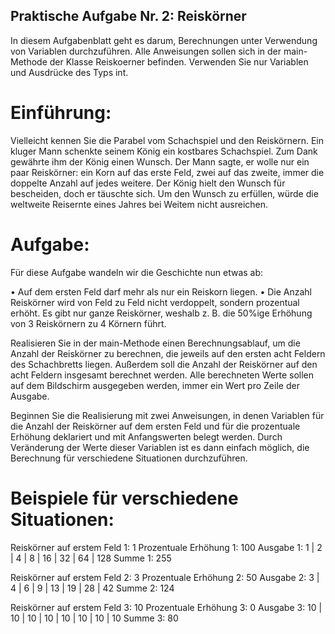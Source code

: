 ## Praktische Aufgabe Nr. 2: Reiskörner

In diesem Aufgabenblatt geht es darum, Berechnungen unter Verwendung von Variablen durchzuführen.
Alle Anweisungen sollen sich in der main-Methode der Klasse Reiskoerner befinden.
Verwenden Sie nur Variablen und Ausdrücke des Typs int.

# Einführung:

Vielleicht kennen Sie die Parabel vom Schachspiel und den Reiskörnern. Ein kluger Mann schenkte
seinem König ein kostbares Schachspiel. Zum Dank gewährte ihm der König einen Wunsch. Der
Mann sagte, er wolle nur ein paar Reiskörner: ein Korn auf das erste Feld, zwei auf das zweite,
immer die doppelte Anzahl auf jedes weitere. Der König hielt den Wunsch für bescheiden, doch er
täuschte sich. Um den Wunsch zu erfüllen, würde die weltweite Reisernte eines Jahres bei Weitem
nicht ausreichen.

# Aufgabe:

Für diese Aufgabe wandeln wir die Geschichte nun etwas ab:

• Auf dem ersten Feld darf mehr als nur ein Reiskorn liegen.
• Die Anzahl Reiskörner wird von Feld zu Feld nicht verdoppelt, sondern prozentual erhöht. Es
  gibt nur ganze Reiskörner, weshalb z. B. die 50%ige Erhöhung von 3 Reiskörnern zu 4 Körnern
  führt.

Realisieren Sie in der main-Methode einen Berechnungsablauf, um die Anzahl der Reiskörner zu berechnen,
die jeweils auf den ersten acht Feldern des Schachbretts liegen. Außerdem soll die Anzahl
der Reiskörner auf den acht Feldern insgesamt berechnet werden. Alle berechneten Werte sollen
auf dem Bildschirm ausgegeben werden, immer ein Wert pro Zeile der Ausgabe.

Beginnen Sie die Realisierung mit zwei Anweisungen, in denen Variablen für die Anzahl der Reiskörner
auf dem ersten Feld und für die prozentuale Erhöhung deklariert und mit Anfangswerten belegt
werden. Durch Veränderung der Werte dieser Variablen ist es dann einfach möglich, die Berechnung
für verschiedene Situationen durchzuführen.

# Beispiele für verschiedene Situationen:

Reiskörner auf erstem Feld 1: 1
Prozentuale Erhöhung 1: 100
Ausgabe 1: 1 | 2 | 4 | 8 | 16 | 32 | 64 | 128
Summe 1: 255

Reiskörner auf erstem Feld 2: 3
Prozentuale Erhöhung 2: 50
Ausgabe 2: 3 | 4 | 6 | 9 | 13 | 19 | 28 | 42
Summe 2: 124

Reiskörner auf erstem Feld 3: 10
Prozentuale Erhöhung 3: 0
Ausgabe 3: 10 | 10 | 10 | 10 | 10 | 10 | 10 | 10
Summe 3: 80
